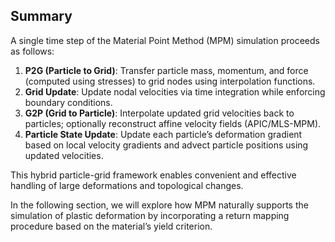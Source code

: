 ## Summary

A single time step of the Material Point Method (MPM) simulation proceeds as follows:

1. **P2G (Particle to Grid)**: Transfer particle mass, momentum, and force (computed using stresses) to grid nodes using interpolation functions.
2. **Grid Update**: Update nodal velocities via time integration while enforcing boundary conditions.
3. **G2P (Grid to Particle)**: Interpolate updated grid velocities back to particles; optionally reconstruct affine velocity fields (APIC/MLS-MPM).
4. **Particle State Update**: Update each particle’s deformation gradient based on local velocity gradients and advect particle positions using updated velocities.

This hybrid particle-grid framework enables convenient and effective handling of large deformations and topological changes.

In the following section, we will explore how MPM naturally supports the simulation of plastic deformation by incorporating a return mapping procedure based on the material’s yield criterion.